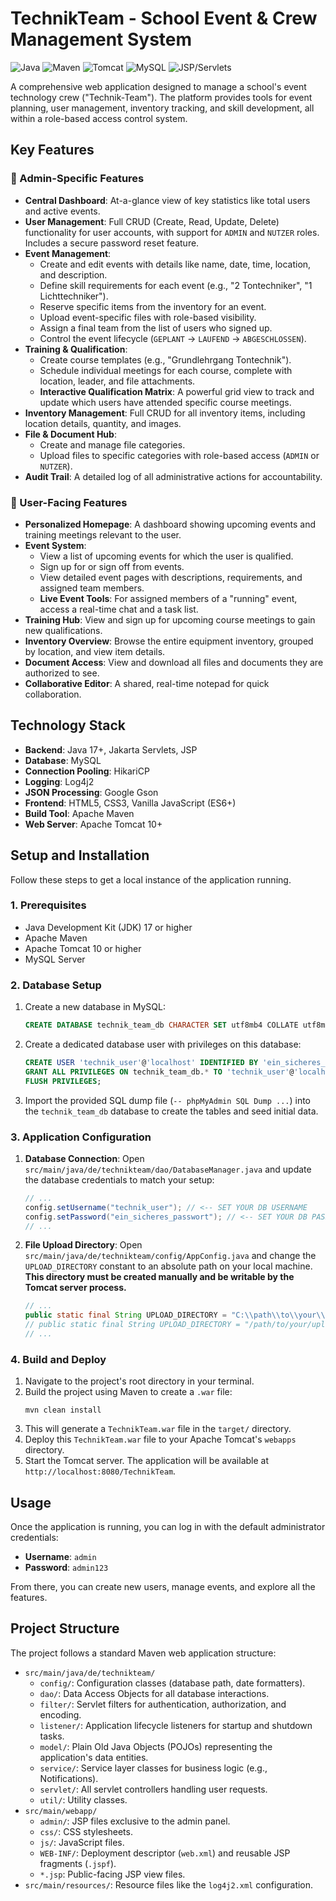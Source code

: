 # TechnikTeam - School Event & Crew Management System

![Java](https://img.shields.io/badge/Java-17+-ED8B00?style=for-the-badge&logo=openjdk&logoColor=white)
![Maven](https://img.shields.io/badge/Maven-3.8+-C71A36?style=for-the-badge&logo=apache-maven&logoColor=white)
![Tomcat](https://img.shields.io/badge/Tomcat-10+-F8DC75?style=for-the-badge&logo=apache-tomcat&logoColor=black)
![MySQL](https://img.shields.io/badge/MySQL-8.0-4479A1?style=for-the-badge&logo=mysql&logoColor=white)
![JSP/Servlets](https://img.shields.io/badge/Jakarta_EE-Servlets_&_JSP-7A43B6?style=for-the-badge&logo=eclipse-jakarta-ee&logoColor=white)

A comprehensive web application designed to manage a school's event technology crew ("Technik-Team"). The platform provides tools for event planning, user management, inventory tracking, and skill development, all within a role-based access control system.

## Key Features

### 👑 Admin-Specific Features
*   **Central Dashboard**: At-a-glance view of key statistics like total users and active events.
*   **User Management**: Full CRUD (Create, Read, Update, Delete) functionality for user accounts, with support for `ADMIN` and `NUTZER` roles. Includes a secure password reset feature.
*   **Event Management**:
    *   Create and edit events with details like name, date, time, location, and description.
    *   Define skill requirements for each event (e.g., "2 Tontechniker", "1 Lichttechniker").
    *   Reserve specific items from the inventory for an event.
    *   Upload event-specific files with role-based visibility.
    *   Assign a final team from the list of users who signed up.
    *   Control the event lifecycle (`GEPLANT` -> `LAUFEND` -> `ABGESCHLOSSEN`).
*   **Training & Qualification**:
    *   Create course templates (e.g., "Grundlehrgang Tontechnik").
    *   Schedule individual meetings for each course, complete with location, leader, and file attachments.
    *   **Interactive Qualification Matrix**: A powerful grid view to track and update which users have attended specific course meetings.
*   **Inventory Management**: Full CRUD for all inventory items, including location details, quantity, and images.
*   **File & Document Hub**:
    *   Create and manage file categories.
    *   Upload files to specific categories with role-based access (`ADMIN` or `NUTZER`).
*   **Audit Trail**: A detailed log of all administrative actions for accountability.

### 👥 User-Facing Features
*   **Personalized Homepage**: A dashboard showing upcoming events and training meetings relevant to the user.
*   **Event System**:
    *   View a list of upcoming events for which the user is qualified.
    *   Sign up for or sign off from events.
    *   View detailed event pages with descriptions, requirements, and assigned team members.
    *   **Live Event Tools**: For assigned members of a "running" event, access a real-time chat and a task list.
*   **Training Hub**: View and sign up for upcoming course meetings to gain new qualifications.
*   **Inventory Overview**: Browse the entire equipment inventory, grouped by location, and view item details.
*   **Document Access**: View and download all files and documents they are authorized to see.
*   **Collaborative Editor**: A shared, real-time notepad for quick collaboration.

## Technology Stack

*   **Backend**: Java 17+, Jakarta Servlets, JSP
*   **Database**: MySQL
*   **Connection Pooling**: HikariCP
*   **Logging**: Log4j2
*   **JSON Processing**: Google Gson
*   **Frontend**: HTML5, CSS3, Vanilla JavaScript (ES6+)
*   **Build Tool**: Apache Maven
*   **Web Server**: Apache Tomcat 10+

## Setup and Installation

Follow these steps to get a local instance of the application running.

### 1. Prerequisites
*   Java Development Kit (JDK) 17 or higher
*   Apache Maven
*   Apache Tomcat 10 or higher
*   MySQL Server

### 2. Database Setup
1.  Create a new database in MySQL:
    ```sql
    CREATE DATABASE technik_team_db CHARACTER SET utf8mb4 COLLATE utf8mb4_unicode_ci;
    ```
2.  Create a dedicated database user with privileges on this database:
    ```sql
    CREATE USER 'technik_user'@'localhost' IDENTIFIED BY 'ein_sicheres_passwort';
    GRANT ALL PRIVILEGES ON technik_team_db.* TO 'technik_user'@'localhost';
    FLUSH PRIVILEGES;
    ```
3.  Import the provided SQL dump file (`-- phpMyAdmin SQL Dump ...`) into the `technik_team_db` database to create the tables and seed initial data.

### 3. Application Configuration
1.  **Database Connection**: Open `src/main/java/de/technikteam/dao/DatabaseManager.java` and update the database credentials to match your setup:
    ```java
    // ...
    config.setUsername("technik_user"); // <-- SET YOUR DB USERNAME
    config.setPassword("ein_sicheres_passwort"); // <-- SET YOUR DB PASSWORD
    // ...
    ```
2.  **File Upload Directory**: Open `src/main/java/de/technikteam/config/AppConfig.java` and change the `UPLOAD_DIRECTORY` constant to an absolute path on your local machine. **This directory must be created manually and be writable by the Tomcat server process.**
    ```java
    // ...
    public static final String UPLOAD_DIRECTORY = "C:\\path\\to\\your\\uploads\\folder"; // Windows example
    // public static final String UPLOAD_DIRECTORY = "/path/to/your/uploads/folder"; // Linux/macOS example
    // ...
    ```

### 4. Build and Deploy
1.  Navigate to the project's root directory in your terminal.
2.  Build the project using Maven to create a `.war` file:
    ```shell
    mvn clean install
    ```
3.  This will generate a `TechnikTeam.war` file in the `target/` directory.
4.  Deploy this `TechnikTeam.war` file to your Apache Tomcat's `webapps` directory.
5.  Start the Tomcat server. The application will be available at `http://localhost:8080/TechnikTeam`.

## Usage

Once the application is running, you can log in with the default administrator credentials:

*   **Username**: `admin`
*   **Password**: `admin123`

From there, you can create new users, manage events, and explore all the features.

## Project Structure

The project follows a standard Maven web application structure:

*   `src/main/java/de/technikteam/`
    *   `config/`: Configuration classes (database path, date formatters).
    *   `dao/`: Data Access Objects for all database interactions.
    *   `filter/`: Servlet filters for authentication, authorization, and encoding.
    *   `listener/`: Application lifecycle listeners for startup and shutdown tasks.
    *   `model/`: Plain Old Java Objects (POJOs) representing the application's data entities.
    *   `service/`: Service layer classes for business logic (e.g., Notifications).
    *   `servlet/`: All servlet controllers handling user requests.
    *   `util/`: Utility classes.
*   `src/main/webapp/`
    *   `admin/`: JSP files exclusive to the admin panel.
    *   `css/`: CSS stylesheets.
    *   `js/`: JavaScript files.
    *   `WEB-INF/`: Deployment descriptor (`web.xml`) and reusable JSP fragments (`.jspf`).
    *   `*.jsp`: Public-facing JSP view files.
*   `src/main/resources/`: Resource files like the `log4j2.xml` configuration.